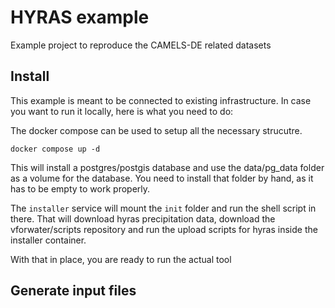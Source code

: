 # HYRAS example
Example project to reproduce the CAMELS-DE related datasets

## Install

This example is meant to be connected to existing infrastructure. In case you want to run it locally,
here is what you need to do:


The docker compose can be used to setup all the necessary strucutre.

```
docker compose up -d
```

This will install a postgres/postgis database and use the data/pg_data folder as a volume for the database.
You need to install that folder by hand, as it has to be empty to work properly.

The `installer` service will mount the `init` folder and run the shell script in there. That will 
download hyras precipitation data, download the vforwater/scripts repository and run the upload scripts
for hyras inside the installer container.

With that in place, you are ready to run the actual tool

## Generate input files

